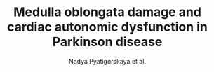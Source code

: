 ---
cat: gaia
subcat: ginkgo
bestof: false
author: Nadya Pyatigorskaya et al.
title: Medulla oblongata damage and cardiac autonomic dysfunction in Parkinson disease
journal: Neurology
year: 2016
type: article
doi: 10.1212/WNL.0000000000003426
---